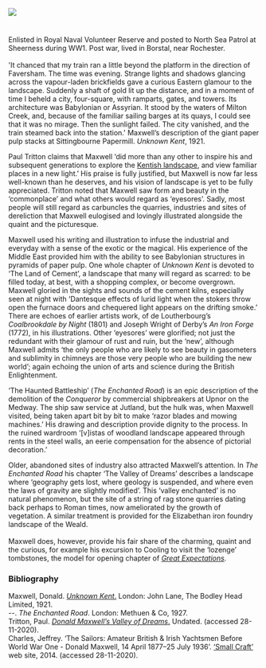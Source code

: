 <a href="https://www.kent-maps.online"><img src="https://www.kent-maps.online/juncture/ve-button.png"></a>
<param ve-config title="Donald Maxwell (1877-1936)" author="Professor Peter Vujakovic" layout="vtl" 
banner="https://upload.wikimedia.org/wikipedia/commons/e/e1/Firle_Beacon_2.jpg" description="Prof. Peter Vujakovic considers the Kent landscape in the work of early 20th century writer and illustrator Donald Maxwell.">

<!-- Historical map layers -->
<param ve-map-layer active allmaps allmaps-id="121dee41dae035be" title="Bartholomew Kent 1919">

#

Enlisted in Royal Naval Volunteer Reserve and posted to North Sea Patrol at Sheerness during WW1. Post war, lived in Borstal, near Rochester.
<br><br>
'It chanced that my train ran a little beyond the platform in the direction of Faversham. The time was evening. Strange lights and shadows glancing across the vapour-laden brickfields gave a curious Eastern glamour to the landscape. Suddenly a shaft of gold lit up the distance, and in a moment of time I beheld a city, four-square, with ramparts, gates, and towers. Its architecture was Babylonian or Assyrian. It stood by the waters of Milton Creek, and, because of the familiar sailing barges at its quays, I could see that it was no mirage. Then the sunlight failed. The city vanished, and the train steamed back into the station.'
Maxwell’s description of the giant paper pulp stacks at Sittingbourne Papermill. _Unknown Kent_, 1921.
<param ve-image url="https://stor.artstor.org/stor/ff02b007-70c7-432e-88d7-04fa94cfefde" label="Lloyd's Paper Mill, Sittingbourne" attribution="c.1909">
<param ve-entity eid="Q4946691" aliases="Borstal">
<param ve-entity eid="Q507517" aliases="Rochester">
<param ve-entity eid="Q107314188" aliases="Milton Creek">
<param ve-entity eid="Q1626044" aliases="Sittingbourne">
<param ve-entity eid="Q1000115" aliases="Faversham">
<param ve-entity eid="Q1003196" aliases="Sheerness">
<!-- Base map centred on Queenborough -->
<param ve-map center="Q587299" zoom="11">

Paul Tritton claims that Maxwell ‘did more than any other to inspire his and subsequent generations to explore the [Kentish landscape](/landscape), and view familiar places in a new light.’ His praise is fully justified, but Maxwell is now far less well-known than he deserves, and his vision of landscape is yet to be fully appreciated. Tritton noted that Maxwell saw form and beauty in the ‘commonplace’ and what others would regard as ‘eyesores’. Sadly, most people will still regard as carbuncles the quarries, industries and sites of dereliction that Maxwell eulogised and lovingly illustrated alongside the quaint and the picturesque.
<param ve-image url="https://stor.artstor.org/stor/ced608e6-1e5f-48a9-b58c-0f2eda22bead" label="Unknown Kent, 1921">                                             

Maxwell used his writing and illustration to infuse the industrial and everyday with a sense of the exotic or the magical. His experience of the Middle East provided him with the ability to see Babylonian structures in pyramids of paper pulp. One whole chapter of _Unknown Kent_ is devoted to ‘The Land of Cement’, a landscape that many will regard as scarred: to be filled today, at best, with a shopping complex, or become overgrown. Maxwell gloried in the sights and sounds of the cement kilns, especially seen at night with ‘Dantesque effects of lurid light when the stokers throw open the furnace doors and chequered light appears on the drifting smoke.’ There are echoes of earlier artists work, of de Loutherbourg’s _Coalbrookdale by Night_ (1801) and Joseph Wright of Derby’s _An Iron Forge_ (1772), in his illustrations. Other ‘eyesores’ were glorified; not just the redundant with their glamour of rust and ruin, but the ‘new’, although Maxwell admits ‘the only people who are likely to see beauty in gasometers and sublimity in chimneys are those very people who are building the new world’; again echoing the union of arts and science during the British Enlightenment.
<param ve-image url="https://upload.wikimedia.org/wikipedia/commons/5/59/Maxwell%2C_Donald_-_Babylon_-_Google_Art_Project.jpg" label="Donald Maxwell, Babylon" attribution="Imperial War Museum London, Public domain, via Wikimedia Commons">                                                                         

‘The Haunted Battleship’ (_The Enchanted Road_) is an epic description of the demolition of the _Conqueror_ by commercial shipbreakers at Upnor on the Medway. The ship saw service at Jutland, but the hulk was, when Maxwell visited, being taken apart bit by bit to make ‘razor blades and mowing machines.’ His drawing and description provide dignity to the process. In the ruined wardroom ‘[v]istas of woodland landscape appeared through rents in the steel walls, an eerie compensation for the absence of pictorial decoration.’                                             
<param ve-image url="https://upload.wikimedia.org/wikipedia/commons/8/89/Upnor_Medway_2605.jpg" label="Upnor, Medway" attribution="ClemRutter via Wikimedia Commons" license="CC BY-SA 4.0">
<param ve-entity eid="Q7898393" aliases="Upnor">
<!-- Base map centred on Upnor -->
<param ve-map center="Q7898393" zoom="13">

Older, abandoned sites of industry also attracted Maxwell’s attention. In _The Enchanted Road_ his chapter ‘The Valley of Dreams’ describes a landscape where ‘geography gets lost, where geology is suspended, and where even the laws of gravity are slightly modified’. This ‘valley enchanted’ is no natural phenomenon, but the site of a string of rag stone quarries dating back perhaps to Roman times, now ameliorated by the growth of vegetation. A similar treatment is provided for the Elizabethan iron foundry landscape of the Weald.
<br><br>
Maxwell does, however, provide his fair share of the charming, quaint and the curious, for example his excursion to Cooling to visit the ‘lozenge’ tombstones, the model for opening chapter of [_Great Expectations_](/dickens/great-expectations-curated-walk).
<param ve-image url="https://upload.wikimedia.org/wikipedia/commons/a/ac/Cooling_Church_Graveyard_-_geograph.org.uk_-_43903.jpg" label="Cooling Church graveyard" attribution="Hywel Williams" license="CC BY-SA 2.0">
<param ve-entity eid="Q2649453" aliases="Cooling">
<!-- Base map centred on Cooling -->
<param ve-map center="Q2649453" zoom="13">

### Bibliography
Maxwell, Donald. [_Unknown Kent_.](https://ia902700.us.archive.org/28/items/unknownkent00maxw/unknownkent00maxw.pdf   
) London: John Lane, The Bodley Head Limited, 1921.    
--. _The Enchanted Road_. London: Methuen & Co, 1927.   
Tritton, Paul. [_Donald Maxwell’s Valley of Dreams_.](https://web.archive.org/web/20110901031521/http://valleyconservation.org.uk/donald_maxwell.htm) Undated. (accessed 28-11-2020).   
Charles, Jeffrey. ‘The Sailors: Amateur British & Irish Yachtsmen Before World War One - Donald Maxwell, 14 April 1877–25 July 1936’. [‘Small Craft’]( http://www.smallcraft.net/research/the_sailors/donald_maxwell/) web site, 2014. (accessed 28-11-2020).
